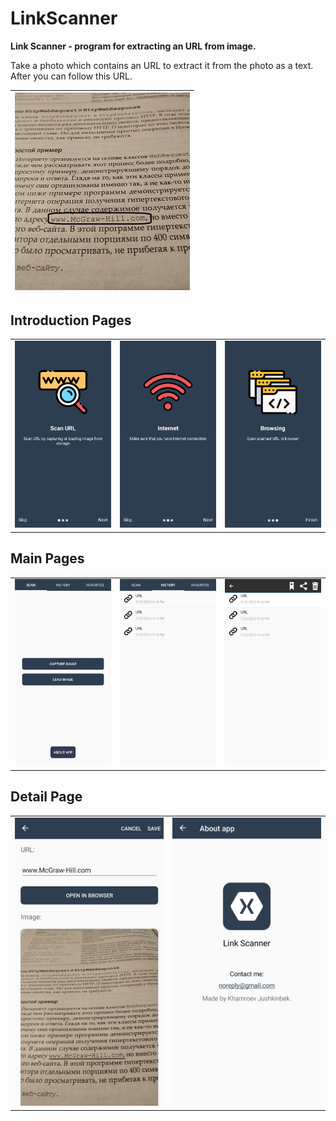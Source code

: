 # LinkScanner

**Link Scanner - program for extracting an URL from image.**

Take a photo which contains an URL to extract it from the photo as a text. After you can follow this URL.

<div align="center">
  
| <img src="Screenshots/Picture.jpg" width="280"/> |
| :---: |
</div>

## Introduction Pages
<div align="center">
<table>
<tbody>
    <tr>
        <td><img src="Screenshots/Intro1.jpg" width="280"/></td>
        <td><img src="Screenshots/Intro2.jpg" width="280"/></td>
        <td><img src="Screenshots/Intro3.jpg" width="280"/></td>
    </tr>
</tbody>
</table>
</div>


## Main Pages
<div align="center">
<table>
<tbody>
    <tr>
        <td><img src="Screenshots/MainPage.jpg" width="280"/></td>
        <td><img src="Screenshots/HistoryPage.jpg" width="280"/></td>
        <td><img src="Screenshots/ContextMenu.jpg" width="280"/></td>
    </tr>
</tbody>
</table>
</div>


## Detail Page
<div align="center">
<table>
<tbody>
    <tr>
        <td><img src="Screenshots/EditPage.jpg" width="280"/></td>
        <td><img src="Screenshots/AboutPage.jpg" width="280"/></td>
    </tr>
</tbody>
</table>
</div>
